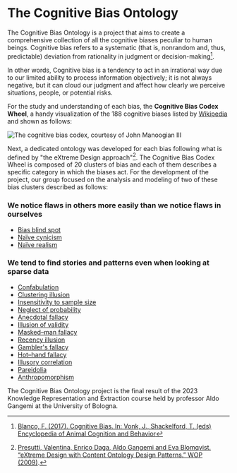 # The Cognitive Bias Ontology

The Cognitive Bias Ontology is a project that aims to create a comprehensive collection of all the cognitive biases peculiar to human beings. Cognitive bias refers to a systematic (that is, nonrandom and, thus, predictable) deviation from rationality in judgment or decision-making[^1]. 

In other words, Cognitive bias is a tendency to act in an irrational way due to our limited ability to process information objectively; it is not always negative, but it can cloud our judgment and affect how clearly we perceive situations, people, or potential risks. 

For the study and understanding of each bias, the 	**Cognitive Bias Codex Wheel**, a handy visualization of the 188 cognitive biases listed by [Wikipedia](https://en.wikipedia.org/wiki/List_of_cognitive_biases) and shown as follows:

![The cognitive bias codex, courtesy of John Manoogian III](https://upload.wikimedia.org/wikipedia/commons/6/65/Cognitive_bias_codex_en.svg "©John Manoogian III")

Next, a dedicated ontology was developed for each bias following what is defined by "the eXtreme Design approach"[^2]. The Cognitive Bias Codex Wheel is composed of 20 clusters of bias and each of them describes a specific category in which the biases act. For the development of the project, our group focused on the analysis and modeling of two of these bias clusters described as follows:

### We notice flaws in others more easily than we notice flaws in ourselves ###
+ [Bias blind spot](https://en.wikipedia.org/wiki/Bias_blind_spot)
+ [Naïve cynicism](https://en.wikipedia.org/wiki/Na%C3%AFve_cynicism)
+ [Naïve realism](https://en.wikipedia.org/wiki/Na%C3%AFve_realism_(psychology))


### We tend to find stories and patterns even when looking at sparse data ###
+ [Confabulation](https://en.wikipedia.org/wiki/Confabulation)
+ [Clustering illusion](https://en.wikipedia.org/wiki/Clustering_illusion)
+ [Insensitivity to sample size](https://en.wikipedia.org/wiki/Insensitivity_to_sample_size)
+ [Neglect of probability](https://en.wikipedia.org/wiki/Neglect_of_probability)
+ [Anecdotal fallacy](https://en.wikipedia.org/wiki/Anecdotal_evidence)
+ [Illusion of validity](https://en.wikipedia.org/wiki/Illusion_of_validity)
+ [Masked–man fallacy](https://en.wikipedia.org/wiki/Masked-man_fallacy)
+ [Recency illusion](https://en.wikipedia.org/wiki/Recency_illusion)
+ [Gambler's fallacy](https://en.wikipedia.org/wiki/Gambler's_fallacy)
+ [Hot–hand fallacy](https://en.wikipedia.org/wiki/Hot_hand)
+ [Illusory correlation](https://en.wikipedia.org/wiki/Illusory_correlation)
+ [Pareidolia](https://en.wikipedia.org/wiki/Pareidolia)
+ [Anthropomorphism](https://en.wikipedia.org/wiki/Anthropomorphism#Psychology)


The Cognitive Bias Ontology project is the final result of the 2023 Knowledge Representation and Extraction course held by professor Aldo Gangemi at the University of Bologna.

[^1]:[Blanco, F. (2017). Cognitive Bias. In: Vonk, J., Shackelford, T. (eds) Encyclopedia of Animal Cognition and Behavior](https://link.springer.com/referenceworkentry/10.1007/978-3-319-47829-6_1244-1)
[^2]:[Presutti, Valentina, Enrico Daga, Aldo Gangemi and Eva Blomqvist. “eXtreme Design with Content Ontology Design Patterns.” WOP (2009)](https://ceur-ws.org/Vol-516/pap21.pdf).



